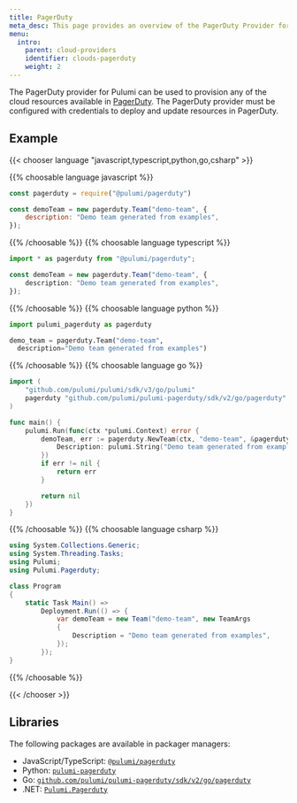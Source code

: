 ```yaml
---
title: PagerDuty
meta_desc: This page provides an overview of the PagerDuty Provider for Pulumi.
menu:
  intro:
    parent: cloud-providers
    identifier: clouds-pagerduty
    weight: 2
---
```


The PagerDuty provider for Pulumi can be used to provision any of the cloud resources available in [PagerDuty](https://www.pagerduty.com/).
The PagerDuty provider must be configured with credentials to deploy and update resources in PagerDuty.
## Example

{{< chooser language "javascript,typescript,python,go,csharp" >}}

{{% choosable language javascript %}}

```javascript
const pagerduty = require("@pulumi/pagerduty")

const demoTeam = new pagerduty.Team("demo-team", {
    description: "Demo team generated from examples",
});
```

{{% /choosable %}}
{{% choosable language typescript %}}

```typescript
import * as pagerduty from "@pulumi/pagerduty";

const demoTeam = new pagerduty.Team("demo-team", {
    description: "Demo team generated from examples",
});
```

{{% /choosable %}}
{{% choosable language python %}}

```python
import pulumi_pagerduty as pagerduty

demo_team = pagerduty.Team("demo-team",
  description="Demo team generated from examples")
```

{{% /choosable %}}
{{% choosable language go %}}

```go
import (
	"github.com/pulumi/pulumi/sdk/v3/go/pulumi"
	pagerduty "github.com/pulumi/pulumi-pagerduty/sdk/v2/go/pagerduty"
)

func main() {
	pulumi.Run(func(ctx *pulumi.Context) error {
		demoTeam, err := pagerduty.NewTeam(ctx, "demo-team", &pagerduty.TeamArgs{
			Description: pulumi.String("Demo team generated from examples"),
		})
		if err != nil {
			return err
		}

		return nil
	})
}
```

{{% /choosable %}}
{{% choosable language csharp %}}

```csharp
using System.Collections.Generic;
using System.Threading.Tasks;
using Pulumi;
using Pulumi.Pagerduty;

class Program
{
    static Task Main() =>
        Deployment.Run(() => {
            var demoTeam = new Team("demo-team", new TeamArgs
            {
                Description = "Demo team generated from examples",
            });
        });
}
```

{{% /choosable %}}

{{< /chooser >}}

## Libraries

The following packages are available in packager managers:

* JavaScript/TypeScript: [`@pulumi/pagerduty`](https://www.npmjs.com/package/@pulumi/pagerduty)
* Python: [`pulumi-pagerduty`](https://pypi.org/project/pulumi-pagerduty/)
* Go: [`github.com/pulumi/pulumi-pagerduty/sdk/v2/go/pagerduty`](https://github.com/pulumi/pulumi-pagerduty)
* .NET: [`Pulumi.Pagerduty`](https://www.nuget.org/packages/Pulumi.Pagerduty)
